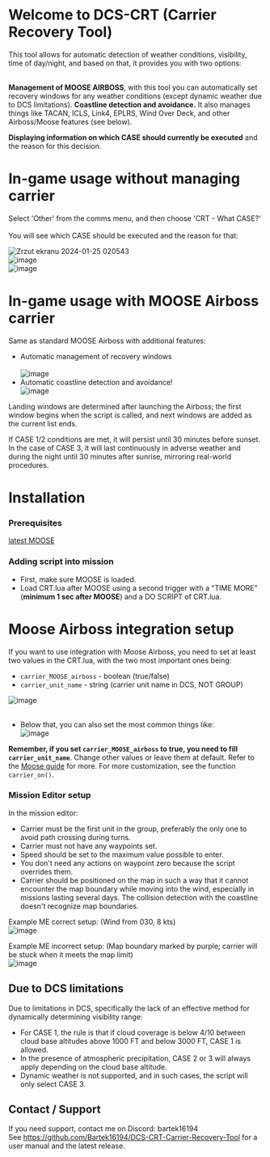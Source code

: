 # Welcome to DCS-CRT (Carrier Recovery Tool)  
This tool allows for automatic detection of weather conditions, visibility, time of day/night, and based on that, it provides you with two options:<br> <br>

**Management of MOOSE AIRBOSS**, with this tool you can automatically set recovery windows for any weather conditions (except dynamic weather due to DCS limitations). **Coastline detection and avoidance.** It also manages things like TACAN, ICLS, Link4, EPLRS, Wind Over Deck, and other Airboss/Moose features (see below).<br>  

**Displaying information on which CASE should currently be executed** and the reason for this decision.<br>  

# In-game usage without managing carrier  
Select 'Other' from the comms menu, and then choose 'CRT - What CASE?'<br>  
You will see which CASE should be executed and the reason for that:<br>  

![Zrzut ekranu 2024-01-25 020543](https://github.com/Bartek16194/DCS-CRT-Carrier-Recovery-Tool/assets/30091139/5e116716-bb02-4ec1-800e-ff28d3b42b13)  
![image](https://github.com/Bartek16194/DCS-CRT-Carrier-Recovery-Tool/assets/30091139/9518c3a2-38b8-40f4-969a-b4303d821aa5)  
![image](https://github.com/Bartek16194/DCS-CRT-Carrier-Recovery-Tool/assets/30091139/a79ae9d6-858c-4bec-a5eb-de0360728f08)  

# In-game usage with MOOSE Airboss carrier  
Same as standard MOOSE Airboss with additional features:  
- Automatic management of recovery windows<br>  
![image](https://github.com/Bartek16194/DCS-CRT-Carrier-Recovery-Tool/assets/30091139/2deba06e-66a6-415a-b548-d069e490f13f)  
- Automatic coastline detection and avoidance!  
![image](https://github.com/Bartek16194/DCS-CRT-Carrier-Recovery-Tool/assets/30091139/914c2da3-7ecd-41cd-8f1c-d8a110a63594)<br>  

Landing windows are determined after launching the Airboss; the first window begins when the script is called, and next windows are added as the current list ends.<br>  

If CASE 1/2 conditions are met, it will persist until 30 minutes before sunset. In the case of CASE 3, it will last continuously in adverse weather and during the night until 30 minutes after sunrise, mirroring real-world procedures.<br>  

# Installation  
### Prerequisites  
[latest MOOSE](https://github.com/FlightControl-Master/MOOSE/releases)<br>  

### Adding script into mission  
- First, make sure MOOSE is loaded.  
- Load CRT.lua after MOOSE using a second trigger with a "TIME MORE" (**minimum 1 sec after MOOSE**) and a DO SCRIPT of CRT.lua.<br>  

# Moose Airboss integration setup  
If you want to use integration with Moose Airboss, you need to set at least two values in the CRT.lua, with the two most important ones being:  
- `carrier_MOOSE_airboss` - boolean (true/false)  
- `carrier_unit_name` - string (carrier unit name in DCS, NOT GROUP)  

![image](https://github.com/Bartek16194/DCS-CRT-Carrier-Recovery-Tool/assets/30091139/bf8a98be-2b6a-47ef-b4ab-433da582fe6e)<br><br>  

- Below that, you can also set the most common things like:  
![image](https://github.com/Bartek16194/DCS-CRT-Carrier-Recovery-Tool/assets/30091139/36a9dff7-80df-4221-af46-6c627469e448)<br>  

**Remember, if you set `carrier_MOOSE_airboss` to true, you need to fill `carrier_unit_name`**. Change other values or leave them at default. Refer to the [Moose guide](https://flightcontrol-master.github.io/MOOSE_DOCS_DEVELOP/Documentation/Ops.Airboss.html) for more. For more customization, see the function `carrier_on()`.<br>  

### Mission Editor setup  
In the mission editor:  
- Carrier must be the first unit in the group, preferably the only one to avoid path crossing during turns.  
- Carrier must not have any waypoints set.  
- Speed should be set to the maximum value possible to enter.  
- You don't need any actions on waypoint zero because the script overrides them.  
- Carrier should be positioned on the map in such a way that it cannot encounter the map boundary while moving into the wind, especially in missions lasting several days. The collision detection with the coastline doesn't recognize map boundaries.<br>  

Example ME correct setup: (Wind from 030, 8 kts)  
![image](https://github.com/Bartek16194/DCS-CRT-Carrier-Recovery-Tool/assets/30091139/bdee1503-07bd-46a4-8254-7bb1783a2ac3)<br>  

Example ME incorrect setup: (Map boundary marked by purple; carrier will be stuck when it meets the map limit)  
![image](https://github.com/Bartek16194/DCS-CRT-Carrier-Recovery-Tool/assets/30091139/824fa4f9-091e-410c-b3cf-e3ab39410ded)<br>  

## Due to DCS limitations  
Due to limitations in DCS, specifically the lack of an effective method for dynamically determining visibility range:  
- For CASE 1, the rule is that if cloud coverage is below 4/10 between cloud base altitudes above 1000 FT and below 3000 FT, CASE 1 is allowed.  
- In the presence of atmospheric precipitation, CASE 2 or 3 will always apply depending on the cloud base altitude.  
- Dynamic weather is not supported, and in such cases, the script will only select CASE 3.<br>  

## Contact / Support  
If you need support, contact me on Discord: bartek16194  
See https://github.com/Bartek16194/DCS-CRT-Carrier-Recovery-Tool for a user manual and the latest release.
